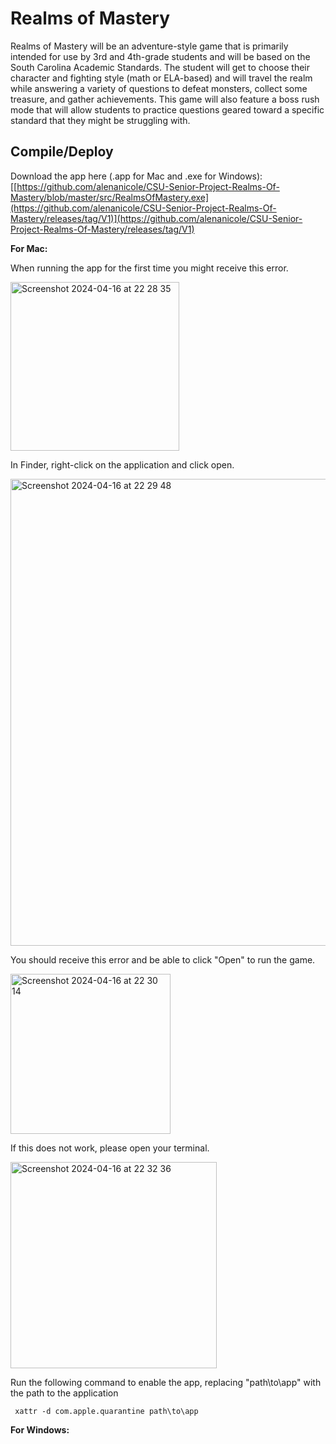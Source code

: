 # Realms of Mastery

Realms of Mastery will be an adventure-style game that is primarily intended for use by 3rd and 4th-grade students and will be based on the South Carolina Academic Standards. The student will get to choose their character and fighting style (math or ELA-based) and will travel the realm while answering a variety of questions to defeat monsters, collect some treasure, and gather achievements. This game will also feature a boss rush mode that will allow students to practice questions geared toward a specific standard that they might be struggling with.

## Compile/Deploy

Download the app here (.app for Mac and .exe for Windows):
[[https://github.com/alenanicole/CSU-Senior-Project-Realms-Of-Mastery/blob/master/src/RealmsOfMastery.exe](https://github.com/alenanicole/CSU-Senior-Project-Realms-Of-Mastery/releases/tag/V1)](https://github.com/alenanicole/CSU-Senior-Project-Realms-Of-Mastery/releases/tag/V1)

**For Mac:**

When running the app for the first time you might receive this error.

<img width="270" alt="Screenshot 2024-04-16 at 22 28 35" src="https://github.com/alenanicole/CSU-Senior-Project-Realms-Of-Mastery/assets/76910235/d130a33a-df95-4058-980a-e390f322120c">

In Finder, right-click on the application and click open.

<img width="747" alt="Screenshot 2024-04-16 at 22 29 48" src="https://github.com/alenanicole/CSU-Senior-Project-Realms-Of-Mastery/assets/76910235/7f1a9ec5-b429-47f5-8573-a9ebf79b1406">

You should receive this error and be able to click "Open" to run the game.

<img width="256" alt="Screenshot 2024-04-16 at 22 30 14" src="https://github.com/alenanicole/CSU-Senior-Project-Realms-Of-Mastery/assets/76910235/37e87463-4180-4f48-86d5-2cf511f7db82">

If this does not work, please open your terminal.

<img width="330" alt="Screenshot 2024-04-16 at 22 32 36" src="https://github.com/alenanicole/CSU-Senior-Project-Realms-Of-Mastery/assets/76910235/367f180f-f3c2-4079-8ec3-622db64e162a">

Run the following command to enable the app, replacing "path\to\app" with the path to the application

``` xattr -d com.apple.quarantine path\to\app```

**For Windows:**


